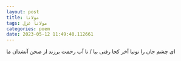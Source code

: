 ```yaml
---
layout: post
title: مولانا
tags: مولانا غزل
categories: poem
date: 2023-05-12 11:49:40.112661
---
```


ای چشم جان را توتیا آخر کجا رفتی بیا / تا آب رحمت برزند از صحن آتشدان ما